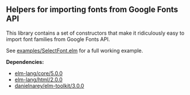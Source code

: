 ## Helpers for importing fonts from Google Fonts API

This library contains a set of constructors that make it ridiculously easy to
import font families from Google Fonts API.

See
[examples/SelectFont.elm](https://github.com/danielnarey/elm-font-import/tree/master/examples)
for a full working example.

__Dependencies:__
- [elm-lang/core/5.0.0](http://package.elm-lang.org/packages/elm-lang/core/5.0.0)
- [elm-lang/html/2.0.0](http://package.elm-lang.org/packages/elm-lang/html/2.0.0)
- [danielnarey/elm-toolkit/3.0.0](http://package.elm-lang.org/packages/danielnarey/elm-toolkit/3.0.0)
